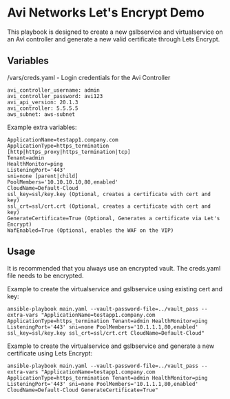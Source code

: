 # Avi Networks Let's Encrypt Demo

This playbook is designed to create a new gslbservice and virtualservice on an Avi controller and generate a new valid certificate through Lets Encrypt.

## Variables
/vars/creds.yaml - Login credentials for the Avi Controller

```
avi_controller_username: admin
avi_controller_password: avi123
avi_api_version: 20.1.3
avi_controller: 5.5.5.5
aws_subnet: aws-subnet
```

Example extra variables:
```
ApplicationName=testapp1.company.com
ApplicationType=https_termination [http|https_proxy|https_termination|tcp]
Tenant=admin
HealthMonitor=ping
ListeningPort='443'
sni=none [parent|child]
PoolMembers='10.10.10.10,80,enabled'
CloudName=Default-Cloud
ssl_key=ssl/key.key (Optional, creates a certificate with cert and key)
ssl_crt=ssl/crt.crt (Optional, creates a certificate with cert and key)
GenerateCertificate=True (Optional, Generates a certificate via Let's Encrypt)
WafEnabled=True (Optional, enables the WAF on the VIP)
```

## Usage
It is recommended that you always use an encrypted vault. The creds.yaml file needs to be encrypted.

Example to create the virtualservice and gslbservice using existing cert and key:
```
ansible-playbook main.yaml --vault-password-file=../vault_pass --extra-vars "ApplicationName=testapp1.company.com ApplicationType=https_termination Tenant=admin HealthMonitor=ping ListeningPort='443' sni=none PoolMembers='10.1.1.1,80,enabled' ssl_key=ssl/key.key ssl_crt=ssl/crt.crt CloudName=Default-Cloud"
```

Example to create the virtualservice and gslbservice and generate a new certificate using Lets Encrypt:
```
ansible-playbook main.yaml --vault-password-file=../vault_pass --extra-vars "ApplicationName=testapp1.company.com ApplicationType=https_termination Tenant=admin HealthMonitor=ping ListeningPort='443' sni=none PoolMembers='10.1.1.1,80,enabled' CloudName=Default-Cloud GenerateCertificate=True"
```
